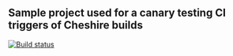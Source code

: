 ## Sample project used for a canary testing CI triggers of Cheshire builds

[![Build status](https://buildcanary.visualstudio.com/CanaryBuilds/_apis/build/status/Cheshire_CITriggered_Build%20(only%20triggered%20from%20GitHub))](https://buildcanary.visualstudio.com/CanaryBuilds/_build/latest?definitionId=602)


